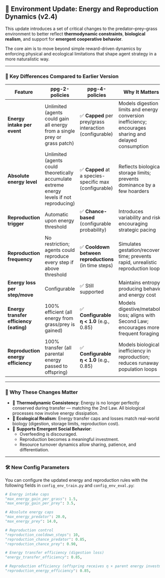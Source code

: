## 🔄 Environment Update: Energy and Reproduction Dynamics (v2.4)

This update introduces a set of critical changes to the predator–prey–grass environment to better reflect **thermodynamic constraints**, **biological realism**, and support for **emergent cooperative behavior**.

The core aim is to move beyond simple reward-driven dynamics by enforcing physical and ecological limitations that shape agent strategy in a more naturalistic way.

---

### 🔧 Key Differences Compared to Earlier Version

| Feature | ppg-2-policies | ppg-4-policies | Why It Matters |
|--------|--------------|---------------------------|----------------|
| **Energy intake per event** | Unlimited (agents could gain all energy from a single prey or grass patch) | ✅ **Capped** per prey/grass interaction (configurable) | Models digestion limits and energy conversion inefficiency; encourages sharing and delayed consumption |
| **Absolute energy level** | Unlimited (agents could theoretically accumulate extreme energy levels if not reproducing) | ✅ **Capped** at a species-specific max (configurable) | Reflects biological storage limits; prevents dominance by a few hoarders |
| **Reproduction trigger** | Automatic upon energy threshold | ✅ **Chance-based** (configurable probability) | Introduces variability and risk, encouraging strategic pacing |
| **Reproduction frequency** | No restriction; agents could reproduce every step if above threshold | ✅ **Cooldown between reproductions** (in time steps) | Simulates gestation/recovery time; prevents rapid, unrealistic reproduction loops |
| **Energy loss per step/move** | Configurable | ✅ Still supported | Maintains entropy-producing behavior and energy cost |
| **Energy transfer efficiency (eating)** | 100% efficient (all energy from grass/prey is gained) | ✅ **Configurable η < 1.0** (e.g., 0.85) | Models digestive/metabolic loss; aligns with Second Law; encourages more frequent foraging |
| **Reproduction energy efficiency** | 100% transfer (all parental energy passed to offspring) | ✅ **Configurable η < 1.0** (e.g., 0.85) | Models biological inefficiency in reproduction; reduces runaway population loops |

---

### 🔬 Why These Changes Matter

- 🧪 **Thermodynamic Consistency**: Energy is no longer perfectly conserved during transfer — matching the 2nd Law. All biological processes now involve energy dissipation.
- 🌱 **Ecological Realism**: Energy transfer caps and losses match real-world biology (digestion, storage limits, reproduction cost).
- 🤝 **Supports Emergent Social Behavior**:
  - Overfeeding is discouraged.
  - Reproduction becomes a meaningful investment.
  - Resource turnover dynamics allow sharing, patience, and differentiation.

---

### 🛠️ New Config Parameters

You can configure the updated energy and reproduction rules with the following fields in `config_env_train.py` and `config_env_eval.py`:

```python
# Energy intake caps
"max_energy_gain_per_grass": 1.5,
"max_energy_gain_per_prey": 3.5,

# Absolute energy caps
"max_energy_predator": 20.0,
"max_energy_prey": 14.0,

# Reproduction control
"reproduction_cooldown_steps": 10,
"reproduction_chance_predator": 0.85,
"reproduction_chance_prey": 0.90,

# Energy transfer efficiency (digestion loss)
"energy_transfer_efficiency": 0.85,

# Reproduction efficiency (offspring receives η × parent energy investment)
"reproduction_energy_efficiency": 0.85,
